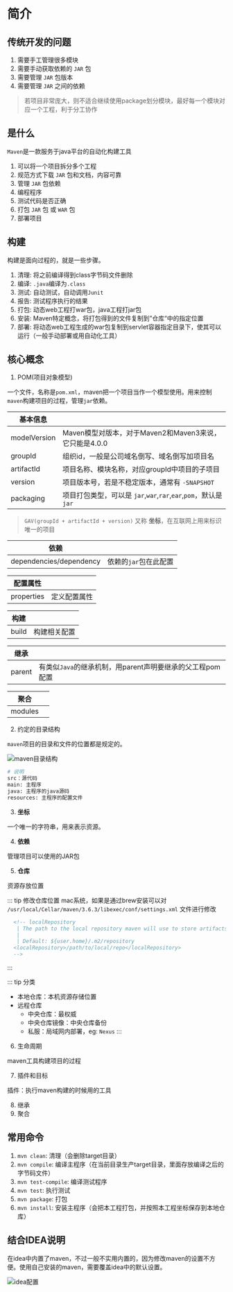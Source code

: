 # 简介

## 传统开发的问题

1. 需要手工管理很多模块
2. 需要手动获取依赖的 `JAR` 包
3. 需要管理 `JAR` 包版本
4. 需要管理 `JAR` 之间的依赖

> 若项目非常庞大，则不适合继续使用package划分模块，最好每一个模块对应一个工程，利于分工协作

## 是什么

`Maven`是一款服务于java平台的自动化构建工具

1. 可以将一个项目拆分多个工程
2. 规范方式下载 `JAR` 包和文档，内容可靠
3. 管理 `JAR` 包依赖
4. 编程程序
5. 测试代码是否正确
6. 打包 `JAR` 包 或 `WAR` 包
7. 部署项目


## 构建

构建是面向过程的，就是一些步骤。

1. 清理: 将之前编译得到class字节码文件删除 
2. 编译: `.java`编译为`.class`
3. 测试: 自动测试，自动调用`Junit`
4. 报告: 测试程序执行的结果
5. 打包: 动态web工程打war包，java工程打jar包
6. 安装: Maven特定概念，将打包得到的文件复制到”仓库“中的指定位置
7. 部署: 将动态web工程生成的war包复制到servlet容器指定目录下，使其可以运行（一般手动部署或用自动化工具）

## 核心概念

1. POM(项目对象模型)

一个文件，名称是`pom.xml`，maven把一个项目当作一个模型使用。用来控制`maven`构建项目的过程，管理`jar`依赖。

|  基本信息   |   |
|  ----  | ----  |
| modelVersion  | Maven模型对版本，对于Maven2和Maven3来说，它只能是4.0.0 |
| groupId  | 组织id，一般是公司域名倒写、域名倒写加项目名 |
| artifactId  | 项目名称、模块名称，对应groupId中项目的子项目 |
| version  | 项目版本号，若是不稳定版本，通常有 `-SNAPSHOT` |
| packaging  | 项目打包类型，可以是 `jar`,`war`,`rar`,`ear`,`pom`，默认是 `jar` |

> `GAV(groupId + artifactId + version)` 又称 **坐标**，在互联网上用来标识唯一的项目

|  依赖   |   |
|  ----  | ----  |
|  dependencies/dependency  | 依赖的`jar`包在此配置 |

|  配置属性   |   |
|  ----  | ----  |
|  properties  | 定义配置属性 |

|  构建   |   |
|  ----  | ----  |
|  build  | 构建相关配置 |

|  继承   |   |
|  ----  | ----  |
|  parent  | 有类似`Java`的继承机制，用parent声明要继承的父工程pom配置 |

|  聚合   |   |
|  ----  | ----  |
|  modules  |  |


2. 约定的目录结构

`maven`项目的目录和文件的位置都是规定的。

![maven目录结构](http://cdn.chemputer.top/notebook/maven/1.jpg)

``` bash
# 说明
src：源代码
main: 主程序
java: 主程序的java源码
resources: 主程序的配置文件
```

3. **坐标**

一个唯一的字符串，用来表示资源。

4. **依赖**

管理项目可以使用的JAR包

5. **仓库**

资源存放位置

::: tip 修改仓库位置
mac系统，如果是通过brew安装可以对 `/usr/local/Cellar/maven/3.6.3/libexec/conf/settings.xml` 文件进行修改

``` xml
  <!-- localRepository
   | The path to the local repository maven will use to store artifacts.
   |
   | Default: ${user.home}/.m2/repository
  <localRepository>/path/to/local/repo</localRepository>
  -->
```
:::

::: tip 分类
- 本地仓库：本机资源存储位置
- 远程仓库
    - 中央仓库：最权威
    - 中央仓库镜像：中央仓库备份
    - 私服：局域网内部署，eg: `Nexus`
:::


6. 生命周期

maven工具构建项目的过程

7. 插件和目标

插件：执行maven构建的时候用的工具

8. 继承
9. 聚合 

## 常用命令

1. `mvn clean`:  清理（会删除target目录） 
2. `mvn compile`:  编译主程序（在当前目录生产target目录，里面存放编译之后的字节码文件）
3. `mvn test-compile`:   编译测试程序 
4. `mvn test`:  执行测试 
5. `mvn package`: 打包 
6. `mvn install`: 安装主程序（会把本工程打包，并按照本工程坐标保存到本地仓库）


## 结合IDEA说明

在idea中内置了maven，不过一般不实用内置的，因为修改maven的设置不方便。使用自己安装的maven，需要覆盖idea中的默认设置。

![idea配置](http://cdn.chemputer.top/notebook/maven/2.jpg)